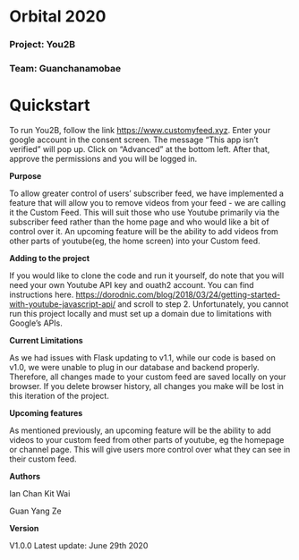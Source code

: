 # Orbital 2020
### Project: You2B
### Team: Guanchanamobae

# Quickstart
To run You2B, follow the link https://www.customyfeed.xyz. Enter your google account in the consent screen. The message “This app isn’t verified” will pop up. Click on “Advanced” at the bottom left. After that, approve the permissions and you will be logged in.

**Purpose**

To allow greater control of users’ subscriber feed, we have implemented a feature that will allow you to remove videos from your feed - we are calling it the Custom Feed. This will suit those who use Youtube primarily via the subscriber feed rather than the home page and who would like a bit of control over it. An upcoming feature will be the ability to add videos from other parts of youtube(eg, the home screen) into your Custom feed.

**Adding to the project**

If you would like to clone the code and run it yourself, do note that you will need your own Youtube API key and ouath2 account. You can find instructions here. https://dorodnic.com/blog/2018/03/24/getting-started-with-youtube-javascript-api/ and scroll to step 2. Unfortunately, you cannot run this project locally and must set up a domain due to limitations with Google’s APIs.

**Current Limitations**

As we had issues with Flask updating to v1.1, while our code is based on v1.0, we were unable to plug in our database and backend properly. Therefore, all changes made to your custom feed are saved locally on your browser. If you delete browser history, all changes you make will be lost in this iteration of the project.

**Upcoming features**

As mentioned previously, an upcoming feature will be the ability to add videos to your custom feed from other parts of youtube, eg the homepage or channel page. This will give users more control over what they can see in their custom feed.


**Authors**

Ian Chan Kit Wai

Guan Yang Ze

**Version**

V1.0.0
Latest update: June 29th 2020
